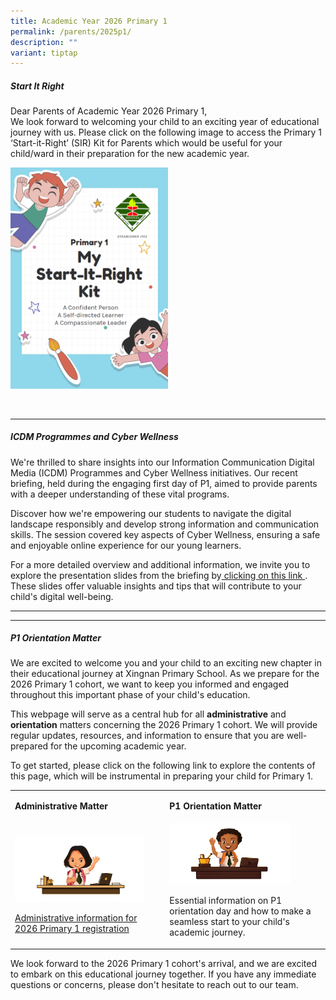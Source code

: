 ```yaml
---
title: Academic Year 2026 Primary 1
permalink: /parents/2025p1/
description: ""
variant: tiptap
---
```

<h5>Start It Right <br></h5>
<p>Dear Parents of Academic Year 2026 Primary 1,
<br>We look forward to welcoming your child to an exciting year of educational
journey with us. Please click on the following image to access the Primary
1 ‘Start-it-Right’ (SIR) Kit for Parents which would be useful for your
child/ward in their preparation for the new academic year.</p>
<div class="isomer-image-wrapper">
<img style="width:50%" height="auto" width="100%" src="/images/Parents/SIR_2024.png">
</div>
<p>
<br>
</p>
<hr>
<h5>ICDM Programmes and Cyber Wellness <br></h5>
<p>We're thrilled to share insights into our Information Communication Digital
Media (ICDM) Programmes and Cyber Wellness initiatives. Our recent briefing,
held during the engaging first day of P1, aimed to provide parents with
a deeper understanding of these vital programs.</p>
<p>Discover how we're empowering our students to navigate the digital landscape
responsibly and develop strong information and communication skills. The
session covered key aspects of Cyber Wellness, ensuring a safe and enjoyable
online experience for our young learners.</p>
<p>For a more detailed overview and additional information, we invite you
to explore the presentation slides from the briefing by<a href="https://docs.google.com/presentation/d/1dwdwXiiF5Uj8qT0-AzY95xqFmXOAwQwv-6hW8CXX49M/edit#slide=id.g2aacdc63839_0_1146" rel="noopener noreferrer nofollow" target="_blank"> clicking on this link </a>.
These slides offer valuable insights and tips that will contribute to your
child's digital well-being.</p>
<hr>
<hr>
<h5>P1 Orientation Matter</h5>
<p>We are excited to welcome you and your child to an exciting new chapter
in their educational journey at Xingnan Primary School. As we prepare for
the 2026 Primary 1 cohort, we want to keep you informed and engaged throughout
this important phase of your child's education.</p>
<p>This webpage will serve as a central hub for all <strong>administrative</strong> and <strong>orientation</strong> matters
concerning the 2026 Primary 1 cohort. We will provide regular updates,
resources, and information to ensure that you are well-prepared for the
upcoming academic year.</p>
<p>To get started, please click on the following link to explore the contents
of this page, which will be instrumental in preparing your child for Primary
1.</p>
<table style="minWidth: 50px">
<colgroup>
<col>
<col>
</colgroup>
<tbody>
<tr>
<td rowspan="1" colspan="1">
<p><strong>Administrative Matter</strong>
</p>
</td>
<td rowspan="1" colspan="1">
<p><strong>P1 Orientation Matter</strong>
</p>
</td>
</tr>
<tr>
<td rowspan="1" colspan="1">
<p></p>
<div class="isomer-image-wrapper">
<img style="width: 90%;" height="auto" width="100%" alt="" src="/images/Parents/admin2.png">
</div>
<p></p>
<p><a href="/parents/2026p1admin/" rel="noopener nofollow" target="_blank">Administrative information for 2026 Primary 1 registration</a>
</p>
</td>
<td rowspan="1" colspan="1">
<div class="isomer-image-wrapper">
<img style="width: 80%;" height="auto" width="100%" alt="" src="/images/Parents/student matter.png">
</div>
<p></p>
<p>Essential information on P1 orientation day and how to make a seamless
start to your child's academic journey.</p>
</td>
</tr>
</tbody>
</table>
<p>We look forward to the 2026 Primary 1 cohort's arrival, and we are excited
to embark on this educational journey together. If you have any immediate
questions or concerns, please don't hesitate to reach out to our team.</p>